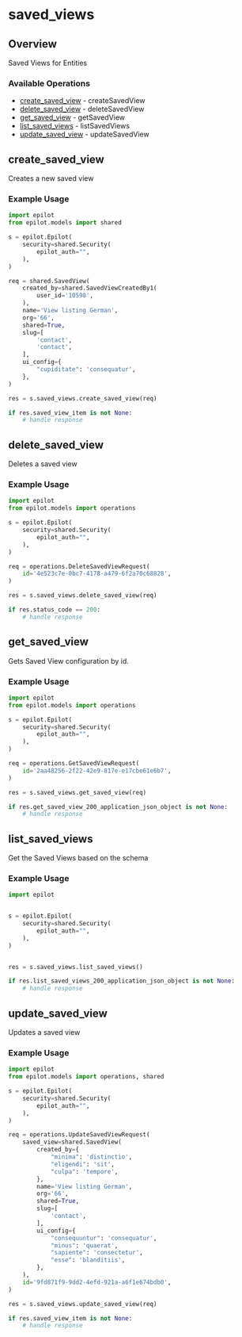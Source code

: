 # saved_views

## Overview

Saved Views for Entities

### Available Operations

* [create_saved_view](#create_saved_view) - createSavedView
* [delete_saved_view](#delete_saved_view) - deleteSavedView
* [get_saved_view](#get_saved_view) - getSavedView
* [list_saved_views](#list_saved_views) - listSavedViews
* [update_saved_view](#update_saved_view) - updateSavedView

## create_saved_view

Creates a new saved view

### Example Usage

```python
import epilot
from epilot.models import shared

s = epilot.Epilot(
    security=shared.Security(
        epilot_auth="",
    ),
)

req = shared.SavedView(
    created_by=shared.SavedViewCreatedBy1(
        user_id='10598',
    ),
    name='View listing German',
    org='66',
    shared=True,
    slug=[
        'contact',
        'contact',
    ],
    ui_config={
        "cupiditate": 'consequatur',
    },
)

res = s.saved_views.create_saved_view(req)

if res.saved_view_item is not None:
    # handle response
```

## delete_saved_view

Deletes a saved view

### Example Usage

```python
import epilot
from epilot.models import operations

s = epilot.Epilot(
    security=shared.Security(
        epilot_auth="",
    ),
)

req = operations.DeleteSavedViewRequest(
    id='4e523c7e-0bc7-4178-a479-6f2a70c68828',
)

res = s.saved_views.delete_saved_view(req)

if res.status_code == 200:
    # handle response
```

## get_saved_view

Gets Saved View configuration by id.

### Example Usage

```python
import epilot
from epilot.models import operations

s = epilot.Epilot(
    security=shared.Security(
        epilot_auth="",
    ),
)

req = operations.GetSavedViewRequest(
    id='2aa48256-2f22-42e9-817e-e17cbe61e6b7',
)

res = s.saved_views.get_saved_view(req)

if res.get_saved_view_200_application_json_object is not None:
    # handle response
```

## list_saved_views

Get the Saved Views based on the schema

### Example Usage

```python
import epilot


s = epilot.Epilot(
    security=shared.Security(
        epilot_auth="",
    ),
)


res = s.saved_views.list_saved_views()

if res.list_saved_views_200_application_json_object is not None:
    # handle response
```

## update_saved_view

Updates a saved view

### Example Usage

```python
import epilot
from epilot.models import operations, shared

s = epilot.Epilot(
    security=shared.Security(
        epilot_auth="",
    ),
)

req = operations.UpdateSavedViewRequest(
    saved_view=shared.SavedView(
        created_by={
            "minima": 'distinctio',
            "eligendi": 'sit',
            "culpa": 'tempore',
        },
        name='View listing German',
        org='66',
        shared=True,
        slug=[
            'contact',
        ],
        ui_config={
            "consequuntur": 'consequatur',
            "minus": 'quaerat',
            "sapiente": 'consectetur',
            "esse": 'blanditiis',
        },
    ),
    id='9fd871f9-9dd2-4efd-921a-a6f1e674bdb0',
)

res = s.saved_views.update_saved_view(req)

if res.saved_view_item is not None:
    # handle response
```
